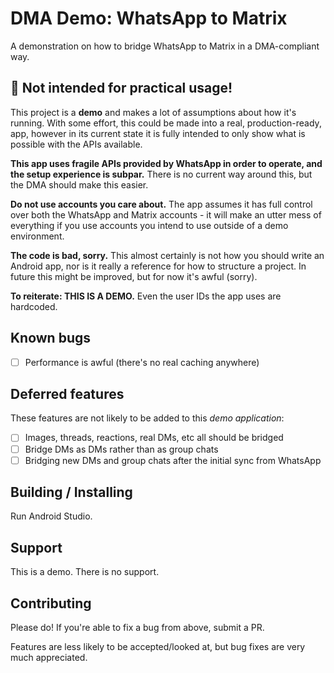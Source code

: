 # DMA Demo: WhatsApp to Matrix

A demonstration on how to bridge WhatsApp to Matrix in a DMA-compliant way.

## 🚨 Not intended for practical usage!

This project is a **demo** and makes a lot of assumptions about how it's running. With some effort, this could be made
into a real, production-ready, app, however in its current state it is fully intended to only show what is possible with
the APIs available.

**This app uses fragile APIs provided by WhatsApp in order to operate, and the setup experience is subpar.** There is no
current way around this, but the DMA should make this easier.

**Do not use accounts you care about.** The app assumes it has full control over both the WhatsApp and Matrix accounts - it
will make an utter mess of everything if you use accounts you intend to use outside of a demo environment.

**The code is bad, sorry.** This almost certainly is not how you should write an Android app, nor is it really a reference
for how to structure a project. In future this might be improved, but for now it's awful (sorry).

**To reiterate: THIS IS A DEMO.** Even the user IDs the app uses are hardcoded.

## Known bugs

* [ ] Performance is awful (there's no real caching anywhere)

## Deferred features

These features are not likely to be added to this *demo application*:

* [ ] Images, threads, reactions, real DMs, etc all should be bridged
* [ ] Bridge DMs as DMs rather than as group chats
* [ ] Bridging new DMs and group chats after the initial sync from WhatsApp

## Building / Installing

Run Android Studio.

<!-- You may need the [Preview Edition](https://developer.android.com/studio/preview/install-preview) of Android Studio to have this work. -->

## Support

This is a demo. There is no support.

## Contributing

Please do! If you're able to fix a bug from above, submit a PR.

Features are less likely to be accepted/looked at, but bug fixes are very much appreciated.
